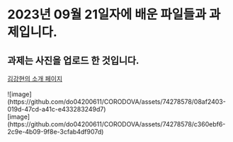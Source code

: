 <h1>2023년 09월 21일자에 배운 파일들과 과제입니다. </h1>
<h2>과제는 사진을 업로드 한 것입니다.</h2>
<a href="file:///C:/Users/kimga/Downloads/introduce.html="_blank" rel="noopener noreferrer">김강현의 소개 페이지</a><br>
 <br>![image](https://github.com/do04200611/CORODOVA/assets/74278578/08af2403-019d-47cd-a41c-e433283249d7)
 <br>[image](https://github.com/do04200611/CORODOVA/assets/74278578/c360ebf6-2c9e-4b09-9f8e-3cfab4df907d)


